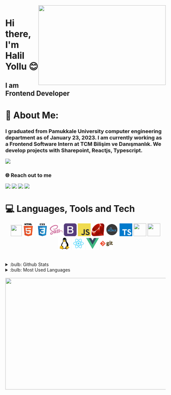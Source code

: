 <img src = 'https://media.giphy.com/media/3oEjHQn7PBRvy9A5mE/giphy.gif' align = 'right' width = '400' height = '250'>

# Hi there, I'm Halil Yollu :blush: 
## I am Frontend Developer

# 💫 About Me:
### I graduated from Pamukkale University computer engineering department as of January 23, 2023. I am currently working as a Frontend Software Intern at TCM Bilişim ve Danışmanlık. We develop projects with Sharepoint, Reactjs, Typescript.

<img src='https://komarev.com/ghpvc/?username=halilyollu&color=blueviolet'>

### 🌐 Reach out to me
[<img width="40" src="https://img.icons8.com/color/48/000000/twitter--v1.png" />][twitter]
[<img width="40" src="https://img.icons8.com/fluency/48/000000/instagram-new.png" />][instagram]
[<img width="40" src="https://img.icons8.com/color/48/000000/linkedin-circled--v1.png" />][linkedin]
[<img width="40" src="https://img.icons8.com/external-flaticons-lineal-color-flat-icons/64/000000/external-portfolio-job-search-flaticons-lineal-color-flat-icons-2.png" />][portfolio]
<br />

# 💻 Languages, Tools and Tech
<div align='center'>
    <img src='https://img.icons8.com/external-kiranshastry-lineal-color-kiranshastry/344/external-tick-delivery-kiranshastry-lineal-color-kiranshastry.png' width='35' height='35'><img src = 'https://raw.githubusercontent.com/github/explore/80688e429a7d4ef2fca1e82350fe8e3517d3494d/topics/html/html.png' width='40' height='40'>
    <img src = 'https://raw.githubusercontent.com/github/explore/80688e429a7d4ef2fca1e82350fe8e3517d3494d/topics/css/css.png' width='40' height='40'>
    <img src = 'https://raw.githubusercontent.com/github/explore/80688e429a7d4ef2fca1e82350fe8e3517d3494d/topics/sass/sass.png' width='40' height='40'>
    <img src = 'https://raw.githubusercontent.com/github/explore/80688e429a7d4ef2fca1e82350fe8e3517d3494d/topics/bootstrap/bootstrap.png' width='40' height='40'>
    <img src = 'https://raw.githubusercontent.com/github/explore/80688e429a7d4ef2fca1e82350fe8e3517d3494d/topics/javascript/javascript.png' width='40' height='40'>
    <img src = 'https://raw.githubusercontent.com/github/explore/80688e429a7d4ef2fca1e82350fe8e3517d3494d/topics/ruby/ruby.png' width='40' height='40'>
    <img src = 'https://raw.githubusercontent.com/github/explore/8be26d91eb231fec0b8856359979ac09f27173fd/topics/ajax/ajax.png' width='40' height='40'>
    <img src = 'https://raw.githubusercontent.com/github/explore/80688e429a7d4ef2fca1e82350fe8e3517d3494d/topics/typescript/typescript.png' width='40' height='40'>
    <img src = 'https://www.adobe.com/content/dam/cc/tnt/emea/emea0856/photoshop.svg' width='40' height='40'>
    <img src = 'https://helpx.adobe.com/content/dam/help/en/xd/get-started/jcr_content/main-pars/step_with_text/step-with-text-pars/imageandtext/imageandtextimage/XD.png' width='40' height='40'>
    <img src = 'https://raw.githubusercontent.com/github/explore/80688e429a7d4ef2fca1e82350fe8e3517d3494d/topics/linux/linux.png' width='40' height='40'>
    <img src = 'https://raw.githubusercontent.com/github/explore/80688e429a7d4ef2fca1e82350fe8e3517d3494d/topics/react/react.png' width='40' height='40'>
    <img src = 'https://raw.githubusercontent.com/github/explore/80688e429a7d4ef2fca1e82350fe8e3517d3494d/topics/vue/vue.png' width='40' height='40'>
    <img src = 'https://raw.githubusercontent.com/github/explore/80688e429a7d4ef2fca1e82350fe8e3517d3494d/topics/git/git.png' width='40' height='40'>
</div>


<br />
<br />

<div align='left'>
    <details width='300'>
    <summary>:bulb: Github Stats</summary>
    <img src='https://github-readme-stats.vercel.app/api?username=halilyollu&theme=radical'>
    </details>
    <details width='300'>
    <summary>:bulb: Most Used Languages</summary>
    <img src='https://github-readme-stats.vercel.app/api/top-langs/?username=halilyollu&layout=compact'>
    </details>
</div>

<br />

<div align='center'>
    <img src = 'https://media0.giphy.com/media/UQaRUOLveyjNC/giphy.gif?cid=ecf05e47rcw0yg1b1ugkqbcw9yi8fhc19kftbuao51wziaqf&rid=giphy.gif&ct=g' width = '900' height = '350'>
</div>

[twitter]: https://twitter.com/dostaviskiii
[instagram]: https://www.instagram.com/halil.yll/
[linkedin]: https://www.linkedin.com/in/halil-yollu-17b8b9207/
[portfolio]: https://halilyollu.github.io/halil-yollu.github.io/myPortfolio/
